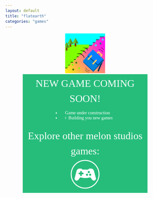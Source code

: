 ```yaml
---
layout: default
title: "flatearth"
categories: "games"
---
```


<div align="center">
<img src="/images/felink.png" width="25%" >
</div>

<div style="background-color:#26BD7B;margin-left:11%;margin-right:11%;padding:1%" align="center">
  <font color="#FFFFFF" style="text-align:left"><font face="Arial Rounded MT Bold" size="6">
    <div style="text-align:center">
      <span style="background-color:transparent;line-height:1.5">NEW GAME COMING SOON!
      </span>
    </div>
  </font>
  </font>
  <font color="#ffffff" style="text-align:left"><font face="Arial Rounded MT Bold">
    <ul style="display: inline-block">
      <li style="text-align:left">🚧 Game under construction 🚧</li>
      <li style="text-align:left">👷‍♀️ Building you new games 👷</li>
    </ul>
  </font>
  </font>
</div>

<div style="background-color:#26BD7B;margin-left:11%;margin-right:11%;padding:1%" align="center">
  <font color="#ffffff" style="text-align:left"><font face="Arial Rounded MT Bold" size="6">
    <div style="text-align:center">
      <span style="background-color:transparent;line-height:1.5">Explore other melon studios games:
      </span>
    </div>
  </font>
  </font>
  <div class="image">
    <a href="/games">
      <img  src="/images/gameslinklogo.png" alt="games"/>
    </a>
  </div>
</div>
